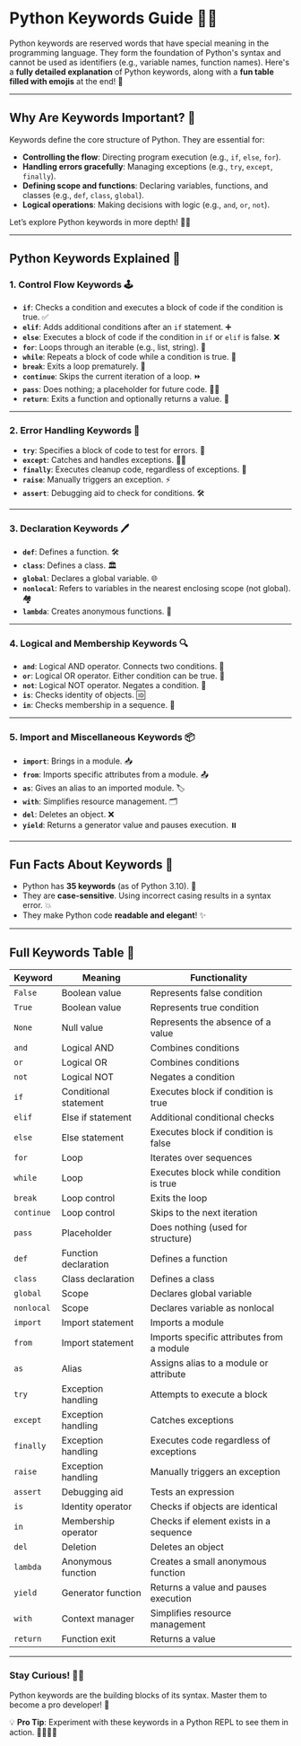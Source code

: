 # Python Keywords Guide 🌟🐍

Python keywords are reserved words that have special meaning in the programming language. They form the foundation of Python's syntax and cannot be used as identifiers (e.g., variable names, function names). Here's a **fully detailed explanation** of Python keywords, along with a **fun table filled with emojis** at the end! 🎉

---

## Why Are Keywords Important? 🚀

Keywords define the core structure of Python. They are essential for:
- **Controlling the flow**: Directing program execution (e.g., `if`, `else`, `for`).
- **Handling errors gracefully**: Managing exceptions (e.g., `try`, `except`, `finally`).
- **Defining scope and functions**: Declaring variables, functions, and classes (e.g., `def`, `class`, `global`).
- **Logical operations**: Making decisions with logic (e.g., `and`, `or`, `not`).

Let’s explore Python keywords in more depth! 🌈✨

---

## Python Keywords Explained 🐾

### 1. Control Flow Keywords 🕹️
- **`if`**: Checks a condition and executes a block of code if the condition is true. ✅
- **`elif`**: Adds additional conditions after an `if` statement. ➕
- **`else`**: Executes a block of code if the condition in `if` or `elif` is false. ❌
- **`for`**: Loops through an iterable (e.g., list, string). 🔄
- **`while`**: Repeats a block of code while a condition is true. 🔁
- **`break`**: Exits a loop prematurely. 🛑
- **`continue`**: Skips the current iteration of a loop. ⏩
- **`pass`**: Does nothing; a placeholder for future code. 🤷‍♂️
- **`return`**: Exits a function and optionally returns a value. 🏁

---

### 2. Error Handling Keywords 🚨
- **`try`**: Specifies a block of code to test for errors. 🧪
- **`except`**: Catches and handles exceptions. 🕵️‍♂️
- **`finally`**: Executes cleanup code, regardless of exceptions. 🧹
- **`raise`**: Manually triggers an exception. ⚡
- **`assert`**: Debugging aid to check for conditions. 🛠️

---

### 3. Declaration Keywords 🖊️
- **`def`**: Defines a function. 🛠️
- **`class`**: Defines a class. 🏛️
- **`global`**: Declares a global variable. 🌐
- **`nonlocal`**: Refers to variables in the nearest enclosing scope (not global). 🏘️
- **`lambda`**: Creates anonymous functions. 🦄

---

### 4. Logical and Membership Keywords 🔍
- **`and`**: Logical AND operator. Connects two conditions. 🔗
- **`or`**: Logical OR operator. Either condition can be true. 🔀
- **`not`**: Logical NOT operator. Negates a condition. 🚫
- **`is`**: Checks identity of objects. 🆔
- **`in`**: Checks membership in a sequence. 🧩

---

### 5. Import and Miscellaneous Keywords 📦
- **`import`**: Brings in a module. 📥
- **`from`**: Imports specific attributes from a module. 📤
- **`as`**: Gives an alias to an imported module. 🏷️
- **`with`**: Simplifies resource management. 🗂️
- **`del`**: Deletes an object. ❌
- **`yield`**: Returns a generator value and pauses execution. ⏸️

---

## Fun Facts About Keywords 🎈

- Python has **35 keywords** (as of Python 3.10). 📜
- They are **case-sensitive**. Using incorrect casing results in a syntax error. 💥
- They make Python code **readable and elegant**! ✨

---

## Full Keywords Table 🎯

| **Keyword**      | **Meaning**                          | **Functionality**                                        |
|-------------------|--------------------------------------|---------------------------------------------------------|
| `False`          | Boolean value                       | Represents false condition                              |
| `True`           | Boolean value                       | Represents true condition                               |
| `None`           | Null value                          | Represents the absence of a value                      |
| `and`            | Logical AND                         | Combines conditions                                    |
| `or`             | Logical OR                          | Combines conditions                                    |
| `not`            | Logical NOT                         | Negates a condition                                    |
| `if`             | Conditional statement               | Executes block if condition is true                   |
| `elif`           | Else if statement                   | Additional conditional checks                         |
| `else`           | Else statement                      | Executes block if condition is false                  |
| `for`            | Loop                                | Iterates over sequences                                |
| `while`          | Loop                                | Executes block while condition is true                |
| `break`          | Loop control                        | Exits the loop                                        |
| `continue`       | Loop control                        | Skips to the next iteration                           |
| `pass`           | Placeholder                         | Does nothing (used for structure)                     |
| `def`            | Function declaration                | Defines a function                                    |
| `class`          | Class declaration                   | Defines a class                                       |
| `global`         | Scope                               | Declares global variable                              |
| `nonlocal`       | Scope                               | Declares variable as nonlocal                        |
| `import`         | Import statement                    | Imports a module                                      |
| `from`           | Import statement                    | Imports specific attributes from a module            |
| `as`             | Alias                               | Assigns alias to a module or attribute               |
| `try`            | Exception handling                  | Attempts to execute a block                          |
| `except`         | Exception handling                  | Catches exceptions                                   |
| `finally`        | Exception handling                  | Executes code regardless of exceptions               |
| `raise`          | Exception handling                  | Manually triggers an exception                       |
| `assert`         | Debugging aid                       | Tests an expression                                  |
| `is`             | Identity operator                   | Checks if objects are identical                      |
| `in`             | Membership operator                 | Checks if element exists in a sequence               |
| `del`            | Deletion                            | Deletes an object                                    |
| `lambda`         | Anonymous function                  | Creates a small anonymous function                   |
| `yield`          | Generator function                  | Returns a value and pauses execution                 |
| `with`           | Context manager                     | Simplifies resource management                       |
| `return`         | Function exit                       | Returns a value                                      |

---

### Stay Curious! 🐍✨
Python keywords are the building blocks of its syntax. Master them to become a pro developer! 💪

💡 **Pro Tip**: Experiment with these keywords in a Python REPL to see them in action. 👩‍💻👨‍💻
